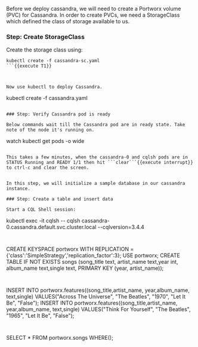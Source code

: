 Before we deploy cassandra, we will need to create a Portworx volume (PVC) for Cassandra. In order to create PVCs, we need a StorageClass which defined the class of storage available to us.

### Step: Create StorageClass

Create the storage class using:
```
kubectl create -f cassandra-sc.yaml
```{{execute T1}}



Now use kubectl to deploy Cassandra.
```
kubectl create -f cassandra.yaml
```{{execute T1}}

### Step: Verify Cassandra pod is ready

Below commands wait till the Cassandra pod are in ready state. Take note of the node it's running on.
```
watch kubectl get pods  -o wide
```{{execute T1}}

This takes a few minutes, when the cassandra-0 and cqlsh pods are in STATUS Running and READY 1/1 then hit ```clear```{{execute interrupt}} to ctrl-c and clear the screen.


In this step, we will initialize a sample database in our cassandra instance.

### Step: Create a table and insert data

Start a CQL Shell session:
```
kubectl exec -it cqlsh -- cqlsh cassandra-0.cassandra.default.svc.cluster.local --cqlversion=3.4.4
```{{execute T1}}


```
CREATE KEYSPACE portworx WITH REPLICATION = {'class':'SimpleStrategy','replication_factor':3};
USE portworx;
CREATE TABLE IF NOT EXISTS songs (song_title text, artist_name text,year int, album_name text,single text, PRIMARY KEY (year, artist_name));
```{{execute T1}}


```
INSERT INTO portworx.features((song_title,artist_name,  year,album_name, text,single) VALUES("Across The Universe", "The Beatles", "1970", "Let It Be", "False");
INSERT INTO portworx.features((song_title,artist_name,  year,album_name, text,single) VALUES("Think For Yourself", "The Beatles", "1965", "Let It Be", "False");
```{{execute T1}}


```
SELECT * FROM portworx.songs WHERE();
```{{execute T1}}

